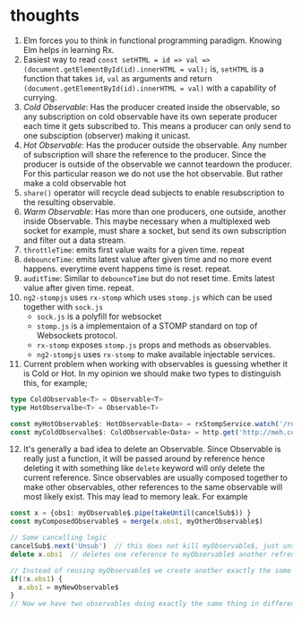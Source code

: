 # thoughts

1) Elm forces you to think in functional programming paradigm. Knowing Elm helps in learning Rx.
2) Easiest way to read `const setHTML = id => val => (document.getElementById(id).innerHTML = val);` is, `setHTML` is a function that takes `id`, `val` as arguments and return `(document.getElementById(id).innerHTML = val)` with a capability of currying.
3) *Cold Observable*: Has the producer created inside the observable, so any subscription on cold observable have its own seperate producer each time it gets subscribed to. This means a producer can only send to one subsciption (observer) making it unicast.
4) *Hot Observable*: Has the producer outside the observable. Any number of subscription will share the reference to the producer. Since the producer is outside of the observable we cannot teardown the producer. For this particular reason we do not use the hot observable. But rather make a cold observable hot
5) `share()` operator will recycle dead subjects to enable resubscription to the resulting observable.
6) *Warm Observable*: Has more than one producers, one outside, another inside Observable. This maybe necessary when a multiplexed web socket for example, must share a socket, but send its own subscription and filter out a data stream.
7) `throttleTime`: emits first value waits for a given time. repeat
8) `debounceTime`: emits latest value after given time and no more event happens. everytime event happens time is reset. repeat.
9) `auditTime`: Similar to `debounceTime` but do not reset time. Emits latest value after given time. repeat.
10) `ng2-stompjs` uses `rx-stomp` which uses `stomp.js` which can be used together with `sock.js`
    * `sock.js` is a polyfill for websocket
    * `stomp.js` is a implementaion of a STOMP standard on top of Websockets protocol.
    * `rx-stomp` exposes `stomp.js` props and methods as observables.
    * `ng2-stompjs` uses `rx-stomp` to make available injectable services.  
11) Current problem when working with observables is guessing whether it is Cold or Hot. In my opinion
we should make two types to distinguish this, for example;
```ts
type ColdObservable<T> = Observable<T>
type HotObservalbe<T> = Observable<T>

const myHotObservable$: HotObservable<Data> = rxStompService.watch('/room/messages');
const myColdObservalbe$: ColdObservable<Data> = http.get('http://meh.com/user/id');
```
12) It's generally a bad idea to delete an Observable. Since Observable is really just a function, it will be passed around by reference hence deleting it with something like `delete` keyword will only delete the current reference. Since observables are usually composed together to make other observables, other references to the same observable will most likely exist. This may lead to memory leak.  For example  
```ts
const x = {obs1: myObservable$.pipe(takeUntil(cancelSub$)) }
const myComposedObservable$ = merge(x.obs1, myOtherObservable$)

// Some cancelling logic
cancelSub$.next('Unsub')  // this does not kill myObservable$, just unsubscribes existing Observer
delete x.obs1  // deletes one reference to myObservable$ another refrence exists as `merge` used x.obs1 before deletion.

// Instead of reusing myObservable$ we create another exactly the same observable in a difference memory location.
if(!x.obs1) {
  x.obs1 = myNewObservable$
}
// Now we have two observables doing exactly the same thing in different memory locations leading to memory leak.

```
